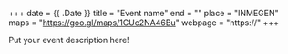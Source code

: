 +++
date = {{ .Date }}
title = "Event name"
end = ""
place = "INMEGEN"
maps = "https://goo.gl/maps/1CUc2NA46Bu"
webpage = "https://"
+++

Put your event description here!

